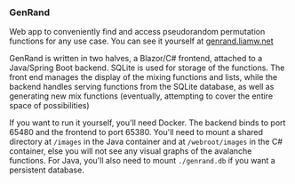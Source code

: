 ### GenRand

Web app to conveniently find and access pseudorandom permutation functions for any use case. You can see it yourself at [genrand.liamw.net](https://genrand.liamw.net)

GenRand is written in two halves, a Blazor/C# frontend, attached to a Java/Spring Boot backend. SQLite is used for storage of the functions. The front end manages the display of the mixing functions and lists, while the backend handles serving functions from the SQLite database, as well as generating new mix functions (eventually, attempting to cover the entire space of possibilities)

If you want to run it yourself, you'll need Docker. The backend binds to port 65480 and the frontend to port 65380. You'll need to mount a shared directory at `/images` in the Java container and at `/webroot/images` in the C# container, else you will not see any visual graphs of the avalanche functions. For Java, you'll also need to mount `./genrand.db` if you want a persistent database.